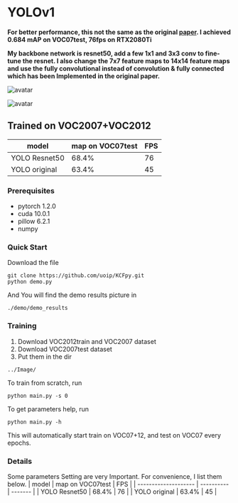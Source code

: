# YOLOv1

**For better performance, this not the same as the original [paper](https://arxiv.org/pdf/1506.02640.pdf). 
I achieved 0.684 mAP on VOC07test, 76fps on RTX2080Ti**

**My backbone network is resnet50, add a few 1x1 and 3x3 conv to fine-tune the resnet. I also change the 7x7 feature maps to 14x14 feature maps and use the fully convolutional instead of convolution & fully connected which has been Implemented in the original paper.**

![avatar](https://github.com/kevin655/YOLOv1/blob/master/bike.jpg)

![avatar](https://github.com/kevin655/YOLOv1/blob/master/000319.jpg)

## Trained on VOC2007+VOC2012
| model                |  map on VOC07test  | FPS  |
| -------------------- |  ---------- | -------   |
| YOLO Resnet50   |   68.4%      |  76   |
| YOLO original |  63.4%      |  45   |


### Prerequisites
- pytorch 1.2.0
- cuda 10.0.1
- pillow 6.2.1
- numpy

### Quick Start
Download the file 
```shell
git clone https://github.com/uoip/KCFpy.git
python demo.py
```
And You will find the demo results picture in 
```shell
./demo/demo_results
```

### Training
1. Download VOC2012train and VOC2007 dataset
2. Download VOC2007test dataset
3. Put them in the dir 
```shell
../Image/
```

To train from scratch, run
```shell
python main.py -s 0 
```
To get parameters help, run
```shell
python main.py -h
```
This will automatically start train on VOC07+12, and test on VOC07 every epochs.


### Details
Some parameters Setting are very Important. For convenience, I list them below.
| model                |  map on VOC07test  | FPS  |
| -------------------- |  ---------- | -------   |
| YOLO Resnet50   |   68.4%      |  76   |
| YOLO original |  63.4%      |  45   |







